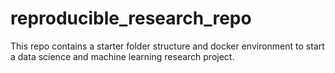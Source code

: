 # reproducible_research_repo
This repo contains a starter folder structure and docker environment to start a data science and machine learning research project.
